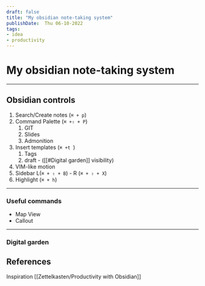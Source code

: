 ```yaml
---
draft: false
title: "My obsidian note-taking system"
publishDate:  Thu 06-10-2022
tags:
- idea
- productivity
---
```

# My obsidian note-taking system

---
## Obsidian controls

1. Search/Create notes (`⌘ + p`)
2. Command Palette (`⌘ +⇧ + P`)
	1. GIT
	2. Slides
	3. Admonition
3. Insert templates (`⌘ +t `)
	1. Tags
	2. draft - ([[#Digital garden]] visibility)
4. VIM-like motion
5. Sidebar L(`⌘ + ⇧ + B`) - R (`⌘ + ⇧ + X`)
6. Highlight (`⌘ + h`)


---



### Useful commands
- Map View
- Callout

---


### Digital garden 


## References
Inspiration 
[[Zettelkasten/Productivity with Obsidian]]
